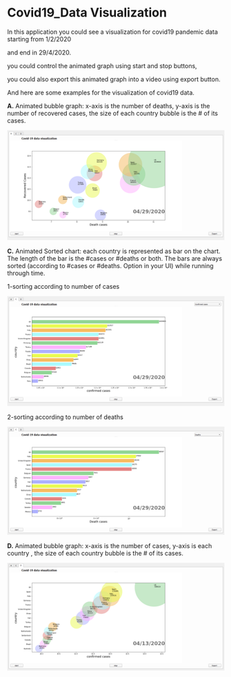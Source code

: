#  Covid19_Data Visualization

In this application you could see a visualization for covid19 pandemic data starting from 1/2/2020

and end in 29/4/2020.

you could control the animated graph using start and stop buttons,

you could also export this animated graph into a video using export button.

And here are some examples for the visualization of covid19 data.

**A.** Animated bubble graph: x-axis is the number of deaths, y-axis is the number of recovered cases, the size 	of each country bubble is the # of its cases.
  
 
 ![image](screenshots/1.png)



**C.** Animated Sorted chart: each country is represented as bar on the chart. The length of the bar is the #cases or #deaths or both. The bars are always sorted (according to #cases or #deaths. Option in your UI) while running through time. 

1-sorting according to number of cases

![images](screenshots/2.png)



2-sorting according to number of deaths



![images](screenshots/3.png)



**D.** Animated bubble graph: x-axis is the number of cases, y-axis is each country , the size of each country bubble is the # of its cases.

![images](screenshots/4.png)
